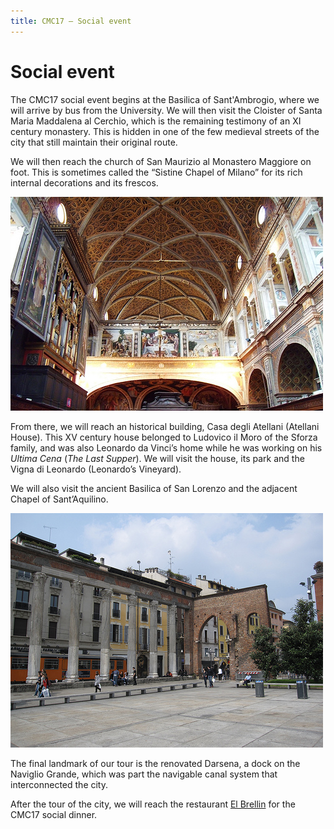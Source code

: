 ```yaml
---
title: CMC17 – Social event
---
```


Social event
============

The CMC17 social event begins at the Basilica of Sant'Ambrogio, where we will arrive by bus from the University. We will then visit the Cloister of Santa Maria Maddalena al Cerchio, which is the remaining testimony of an XI century monastery. This is hidden in one of the few medieval streets of the city that still maintain their original route.

We will then reach the church of San Maurizio al Monastero Maggiore on foot. This is sometimes called the “Sistine Chapel of Milano” for its rich internal decorations and its frescos.

![[В церкви San Maurizio al Monastero Maggiore](https://www.flickr.com/photos/foupic/11031655345/) by [FouPic](https://www.flickr.com/photos/foupic/), used under [CC BY](https://creativecommons.org/licenses/by/2.0/)](/media/san-maurizio.jpg "В церкви San Maurizio al Monastero Maggiore")

From there, we will reach an historical building, Casa degli Atellani (Atellani House). This XV century house belonged to Ludovico il Moro of the Sforza family, and was also Leonardo da Vinci’s home while he was working on his *Ultima Cena* (*The Last Supper*). We will visit the house, its park and the Vigna di Leonardo (Leonardo’s Vineyard).

We will also visit the ancient Basilica of San Lorenzo and the adjacent Chapel of Sant’Aquilino.

![[Colonne di San Lorenzo](https://www.flickr.com/photos/brostad/3461918824/) by [Bernt Rostad](https://www.flickr.com/photos/brostad/), used under [CC BY](https://creativecommons.org/licenses/by/2.0/)](/media/colonne-di-san-lorenzo.jpg "Colonne di San Lorenzo")

The final landmark of our tour is the renovated Darsena, a dock on the Naviglio Grande, which was part the navigable canal system that interconnected the city.

After the tour of the city, we will reach the restaurant [El Brellin](http://www.brellin.com/) for the CMC17 social dinner.
